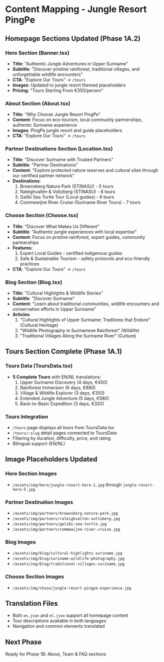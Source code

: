 # Content Mapping - Jungle Resort PingPe

## Homepage Sections Updated (Phase 1A.2)

### Hero Section (Banner.tsx)
- **Title**: "Authentic Jungle Adventures in Upper Suriname"
- **Subtitle**: "Discover pristine rainforest, traditional villages, and unforgettable wildlife encounters"
- **CTA**: "Explore Our Tours" → `/tours`
- **Images**: Updated to jungle resort themed placeholders
- **Pricing**: "Tours Starting From €350/person"

### About Section (About.tsx)
- **Title**: "Why Choose Jungle Resort PingPe"
- **Content**: Focus on eco-tourism, local community partnerships, authentic Suriname experience
- **Images**: PingPe jungle resort and guide placeholders
- **CTA**: "Explore Our Tours" → `/tours`

### Partner Destinations Section (Location.tsx)
- **Title**: "Discover Suriname with Trusted Partners"
- **Subtitle**: "Partner Destinations"
- **Content**: "Explore protected nature reserves and cultural sites through our certified partner network"
- **Destinations**:
  1. Brownsberg Nature Park (STINASU) - 5 tours
  2. Raleighvallen & Voltzberg (STINASU) - 8 tours  
  3. Galibi Sea Turtle Tour (Local guides) - 6 tours
  4. Commewijne River Cruise (Suriname River Tours) - 7 tours

### Choose Section (Choose.tsx)
- **Title**: "Discover What Makes Us Different"
- **Subtitle**: "Authentic jungle experiences with local expertise"
- **Content**: Focus on pristine rainforest, expert guides, community partnerships
- **Features**:
  1. Expert Local Guides - certified indigenous guides
  2. Safe & Sustainable Tourism - safety protocols and eco-friendly practices
- **CTA**: "Explore Our Tours" → `/tours`

### Blog Section (Blog.tsx)
- **Title**: "Cultural Highlights & Wildlife Stories"
- **Subtitle**: "Discover Suriname"
- **Content**: "Learn about traditional communities, wildlife encounters and conservation efforts in Upper Suriname"
- **Articles**:
  1. "Cultural Highlights of Upper Suriname: Traditions that Endure" (Cultural Heritage)
  2. "Wildlife Photography in Surinamese Rainforest" (Wildlife)
  3. "Traditional Villages Along the Suriname River" (Culture)

## Tours Section Complete (Phase 1A.1)

### Tours Data (ToursData.tsx)
- **5 Complete Tours** with EN/NL translations:
  1. Upper Suriname Discovery (4 days, €450)
  2. Rainforest Immersion (6 days, €680)
  3. Village & Wildlife Explorer (3 days, €350)
  4. Extended Jungle Adventure (5 days, €580)
  5. Back-to-Basic Expedition (3 days, €320)

### Tours Integration
- `/tours` page displays all tours from ToursData.tsx
- `/tours/:slug` detail pages connected to ToursData
- Filtering by duration, difficulty, price, and rating
- Bilingual support (EN/NL)

## Image Placeholders Updated

### Hero Section Images
- `/assets/img/hero/jungle-resort-hero-1.jpg` through `jungle-resort-hero-5.jpg`

### Partner Destination Images  
- `/assets/img/partners/brownsberg-nature-park.jpg`
- `/assets/img/partners/raleighvallen-voltzberg.jpg`
- `/assets/img/partners/galibi-sea-turtle.jpg`
- `/assets/img/partners/commewijne-river-cruise.jpg`

### Blog Images
- `/assets/img/blog/cultural-highlights-suriname.jpg`
- `/assets/img/blog/suriname-wildlife-photography.jpg`
- `/assets/img/blog/traditional-villages-suriname.jpg`

### Choose Section Images
- `/assets/img/chose/jungle-resort-pingpe-experience.jpg`

## Translation Files
- Both `en.json` and `nl.json` support all homepage content
- Tour descriptions available in both languages
- Navigation and common elements translated

## Next Phase
Ready for Phase 1B: About, Team & FAQ sections